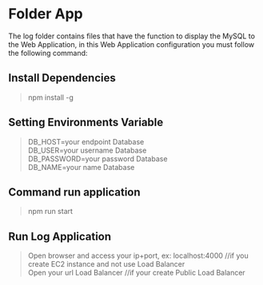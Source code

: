 # Folder App
The log folder contains files that have the function to display the MySQL  to the Web Application, in this Web Application configuration you must follow the following command:
## Install Dependencies
>npm install -g

## Setting Environments Variable
>DB_HOST=your endpoint Database<br/>
>DB_USER=your username Database<br/>
>DB_PASSWORD=your password Database<br/>
>DB_NAME=your name Database<br/>

## Command run application
>npm run start

## Run Log Application
> Open browser and access your ip+port, ex: localhost:4000 //if you create EC2 instance and not use Load Balancer<br/>
> Open your url Load Balancer //if your create Public Load Balancer<br/>
